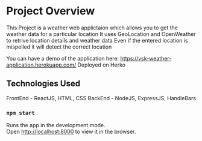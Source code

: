 # Project Overview

This Project is a weather web applictaion which allows you to get the weather data for a particular location
It uses GeoLocation and OpenWeather to retrive location details and weather data
Even if the entered location is mispelled it will detect the correct location

You can have a demo of the application here: https://vsk-weather-application.herokuapp.com/
Deployed on Herko

## Technologies Used

FrontEnd - ReactJS, HTML, CSS
BackEnd - NodeJS, ExpressJS, HandleBars

### `npm start`

Runs the app in the development mode.\
Open [http://localhost:8000](http://localhost:3000) to view it in the browser.


